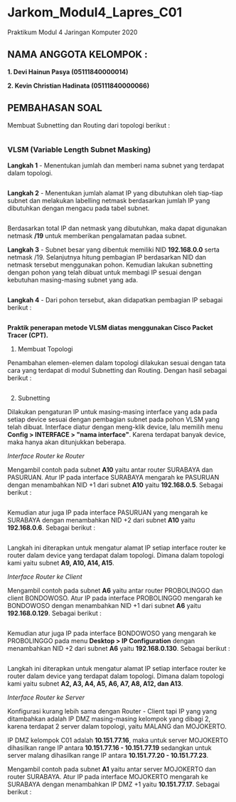 # Jarkom_Modul4_Lapres_C01
Praktikum Modul 4 Jaringan Komputer 2020

## NAMA ANGGOTA KELOMPOK :

**1. Devi Hainun Pasya (05111840000014)**

**2. Kevin Christian Hadinata (05111840000066)**

## PEMBAHASAN SOAL

Membuat Subnetting dan Routing dari topologi berikut :

![]()

### **VLSM (Variable Length Subnet Masking)**

**Langkah 1** - Menentukan jumlah dan memberi nama subnet yang terdapat dalam topologi.

![]()

**Langkah 2** - Menentukan jumlah alamat IP yang dibutuhkan oleh tiap-tiap subnet dan melakukan labelling netmask berdasarkan jumlah IP yang dibutuhkan dengan mengacu pada tabel subnet.

![]()

Berdasarkan total IP dan netmask yang dibutuhkan, maka dapat digunakan netmask **/19** untuk memberikan pengalamatan padaa subnet.

**Langkah 3** - Subnet besar yang dibentuk memiliki NID **192.168.0.0** serta netmask /19. Selanjutnya hitung pembagian IP berdasarkan NID dan netmask tersebut menggunakan pohon. Kemudian lakukan subnetting dengan pohon yang telah dibuat untuk membagi IP sesuai dengan kebutuhan masing-masing subnet yang ada.

![]()

**Langkah 4** - Dari pohon tersebut, akan didapatkan pembagian IP sebagai berikut :

![]()

**Praktik penerapan metode VLSM diatas menggunakan Cisco Packet Tracer (CPT).**

1. Membuat Topologi

Penambahan elemen-elemen dalam topologi dilakukan sesuai dengan tata cara yang terdapat di modul Subnetting dan Routing. Dengan hasil sebagai berikut :

![]()

2. Subnetting 

Dilakukan pengaturan IP untuk masing-masing interface yang ada pada setiap device sesuai dengan pembagian subnet pada pohon VLSM yang telah dibuat. Interface diatur dengan meng-klik device, lalu memilih menu **Config > INTERFACE > "nama interface"**. Karena terdapat banyak device, maka hanya akan ditunjukkan beberapa.

*Interface Router ke Router*

Mengambil contoh pada subnet **A10** yaitu antar router SURABAYA dan PASURUAN. Atur IP pada interface SURABAYA mengarah ke PASURUAN dengan menambahkan NID +1 dari subnet **A10** yaitu **192.168.0.5**. Sebagai berikut :

![]()

Kemudian atur juga IP pada interface PASURUAN yang mengarah ke SURABAYA dengan menambahkan NID +2 dari subnet **A10** yaitu **192.168.0.6**. Sebagai berikut :

![]()

Langkah ini diterapkan untuk mengatur alamat IP setiap interface router ke router dalam device yang terdapat dalam topologi. Dimana dalam topologi kami yaitu subnet **A9, A10, A14, A15**.

*Interface Router ke Client*

Mengambil contoh pada subnet **A6** yaitu antar router PROBOLINGGO dan client BONDOWOSO. Atur IP pada interface PROBOLINGGO mengarah ke BONDOWOSO dengan menambahkan NID +1 dari subnet **A6** yaitu **192.168.0.129**. Sebagai berikut :

![]()

Kemudian atur juga IP pada interface BONDOWOSO yang mengarah ke PROBOLINGGO pada menu **Desktop > IP Configuration** dengan menambahkan NID +2 dari subnet **A6** yaitu **192.168.0.130**. Sebagai berikut :

![]()

Langkah ini diterapkan untuk mengatur alamat IP setiap interface router ke router dalam device yang terdapat dalam topologi. Dimana dalam topologi kami yaitu subnet **A2, A3, A4, A5, A6, A7, A8, A12, dan A13**.

*Interface Router ke Server*

Konfigurasi kurang lebih sama dengan Router - Client tapi IP yang yang ditambahkan adalah IP DMZ masing-masing kelompok yang dibagi 2, karena terdapat 2 server dalam topologi, yaitu MALANG dan MOJOKERTO. 

IP DMZ kelompok C01 adalah **10.151.77.16**, maka untuk server MOJOKERTO dihasilkan range IP antara **10.151.77.16 - 10.151.77.19** sedangkan untuk server malang dihasilkan range IP antara **10.151.77.20 - 10.151.77.23**.

Mengambil contoh pada subnet **A1** yaitu antar server MOJOKERTO dan router SURABAYA. Atur IP pada interface MOJOKERTO mengarah ke SURABAYA dengan menambahkan IP DMZ +1 yaitu **10.151.77.17**. Sebagai berikut :

![]()
